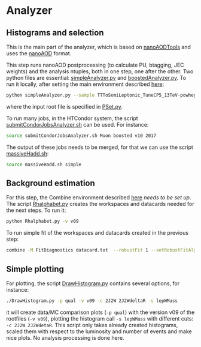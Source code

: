 # Analyzer

## Histograms and selection
This is the main part of the analyzer, which is based on [nanoAODTools](https://github.com/cms-nanoAOD/nanoAOD-tools) and uses the [nanoAOD](https://twiki.cern.ch/twiki/bin/view/CMSPublic/WorkBookNanoAOD) format.

This step runs nanoAOD postprocessing (to calculate PU, btagging, JEC weights) and the analysis ntuples, both in one step, one after the other. Two python files are essential: [simpleAnalyzer.py](test/simpleAnalyzer.py) and [boostedAnalyzer.py](python/boostedAnalyzer.py). To run it locally, after setting the main environment described [here](../README.md):

```bash
python simpleAnalyzer.py --sample TTToSemiLeptonic_TuneCP5_13TeV-powheg-pythia8  --oFile _ttHTobb --local --process boosted
```
where the input root file is specified in [PSet.py](test/PSet.py).

To run many jobs, in the HTCondor system, the script [submitCondorJobsAnalyzer.sh](test/submitCondorJobsAnalyzer.sh) can be used. For instance:
```bash
source submitCondorJobsAnalyzer.sh Muon boosted v10 2017
```

The output of these jobs needs to be merged, for that we can use the script [massiveHadd.sh](test/massiveHadd.sh):
```bash
source massiveHadd.sh simple 
```

## Background estimation

For this step, the Combine environment described [here](../README.md) *needs to be set up*. The script [Rhalphabet.py](test/Rhalphabet.py) creates the workspaces and datacards needed for the next steps. To run it:
```bash
python Rhalphabet.py -v v09
```

To run simple fit of the workspaces and datacards created in the previous step:
```bash
combine -M FitDiagnostics datacard.txt  --robustFit 1 --setRobustFitAlgo Minuit2,Migrad --saveNormalizations --plot --saveShapes --saveWorkspace 
```

## Simple plotting

For plotting, the script [DrawHistogram.py](test/DrawHistogram.py) contains several options, for instance:
```bash
./DrawHistogram.py -p qual -v v09 -c 2J2W 2J2WdeltaR -s lepWMass
```
it will create data/MC comparison plots (`-p qual`) with the version v09 of the rootfiles (`-v v09`), plotting the histogram call `-s lepWMass` with different cuts: `-c 2J2W 2J2WdetaR`. This script only takes already created histograms, scaled them with respect to the luminosity and number of events and make nice plots. No analysis processing is done here.

